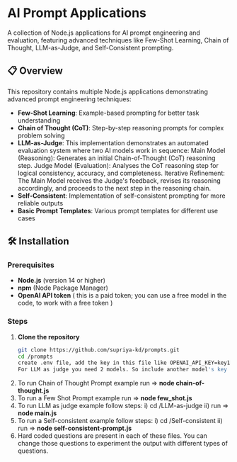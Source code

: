 # AI Prompt Applications

A collection of Node.js applications for AI prompt engineering and evaluation, featuring advanced techniques like Few-Shot Learning, Chain of Thought, LLM-as-Judge, and Self-Consistent prompting.

## 📋 Overview

This repository contains multiple Node.js applications demonstrating advanced prompt engineering techniques:

- **Few-Shot Learning**: Example-based prompting for better task understanding
- **Chain of Thought (CoT)**: Step-by-step reasoning prompts for complex problem solving
- **LLM-as-Judge**: This implementation demonstrates an automated evaluation system where two AI models work in sequence:
  Main Model (Reasoning): Generates an initial Chain-of-Thought (CoT) reasoning step.
  Judge Model (Evaluation): Analyses the CoT reasoning step for logical consistency, accuracy, and completeness.
  Iterative Refinement: The Main Model receives the Judge's feedback, revises its reasoning accordingly, and proceeds to the next step in the reasoning chain.
- **Self-Consistent**: Implementation of self-consistent prompting for more reliable outputs
- **Basic Prompt Templates**: Various prompt templates for different use cases

## 🛠️ Installation

### Prerequisites

- **Node.js** (version 14 or higher)
- **npm** (Node Package Manager)
- **OpenAI API token** ( this is a paid token; you can use a free model in the code, to work with a free token )

### Steps

1. **Clone the repository**
   ```bash
   git clone https://github.com/supriya-kd/prompts.git
   cd /prompts
   create .env file, add the key in this file like OPENAI_API_KEY=key1
   For LLM as judge you need 2 models. So include another model's key also in the .env file like GEMINI_API_KEY=key2

2. To run Chain of Thought Prompt example run => **node chain-of-thought.js**
3. To run a Few Shot Prompt example run => **node few_shot.js**
4. To run LLM as judge example follow steps:
   i) cd /LLM-as-judge
   ii) run => **node main.js**
6. To run a Self-consistent example follow steps:
   i) cd /Self-consistent 
   ii) run => **node self-consistent-prompt.js**
7. Hard coded questions are present in each of these files. You can change those questions to experiment the output with different types of questions.
